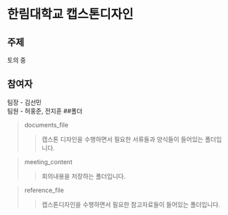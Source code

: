 # 한림대학교 캡스톤디자인 
## 주제
토의 중
## 참여자
팀장 - 김선민   
팀원 - 허홍준, 전지훈
##폴더
> documents_file
>> 캡스톤 디자인을 수행하면서 필요한 서류들과 양식들이 들어있는 폴더입니다.    

> meeting_content
>> 회의내용을 저장하는 폴더입니다.   

> reference_file
>> 캡스톤디자인을 수행하면서 필요한 참고자료들이 들어있는 폴더입니다.

